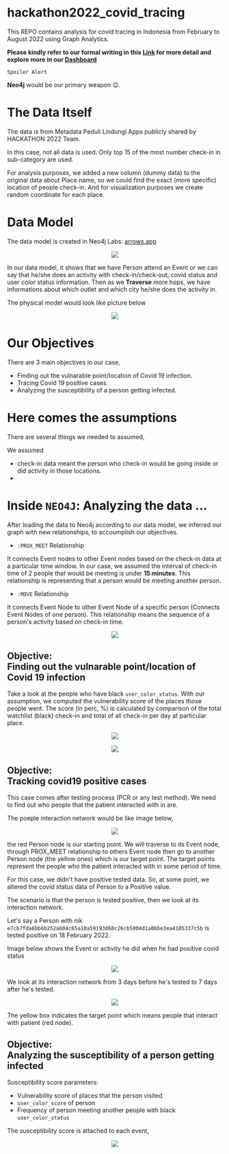 # hackathon2022_covid_tracing

This REPO contains analysis for covid tracing in Indonesia from February to August 2022 using Graph Analytics.

**Please kindly refer to our formal writing in this [Link](https://drive.google.com/file/d/1FRx6nZ2wraRm7hmW1RZmYA1v5c_KnSHv/view?usp=sharing) for more detail
and explore more in our [Dashboard](http://dashboard.dintegrasi.com/)**

`Spoiler Alert` 

**Neo4j** would be our primary weapon :wink:.

# The Data Itself

The data is from Metadata Peduli Lindungi Apps publicly shared by HACKATHON 2022 Team.

In this case, not all data is used. Only top 15 of the most number check-in in sub-category are used.

For analysis purposes, we added a new column (dummy data) to the original data about Place name, so we could find the exact (more specific) location of people check-in. And for visualization purposes we create random coordinate for each place.

# Data Model

The data model is created in Neo4j Labs: [arrows.app](https://arrows.app/)

<p align="center">
  <img src="https://user-images.githubusercontent.com/98151352/197609684-08ce3afe-20cf-449a-ac64-b815e8c98606.png" />
</p>

In our data model, it shows that we have Person attend an Event or we can say that he/she does an activity with check-in/check-out, covid status and user color status information.
Then as we **Traverse** more hops, we have informations about which outlet and which city he/she does the activity in.

The physical model would look like picture below

<p align="center">
  <img src="https://user-images.githubusercontent.com/98151352/197609511-2e8b64fd-d824-4a9e-9464-b315b265f236.png" />
</p>

# Our Objectives

There are 3 main objectives in our case,

- Finding out the vulnarable point/location of Covid 19 infection.
- Tracing Covid 19 positive cases.
- Analyzing the susceptibility of a person getting infected.

# Here comes the assumptions

There are several things we needed to assumed,

We assumed

- check-in data meant the person who check-in would be going inside or did activity in those locations.
- 

# Inside `NEO4J`: Analyzing the data ...

After loading the data to Neo4j according to our data model,
we inferred our graph with new relationships, to accoumplish our objectives.

- `:PROX_MEET` Relationship

It connects Event nodes to other Event nodes based on the check-in data at a particular time window.
In our case, we assumed the interval of check-in time of 2 people that would be meeting is under **15 minutes**.
This relationship is representing that a person would be meeting another person.

- `:MOVE` Relationship

It connects Event Node to other Event Node of a specific person (Connects Event Nodes of one person).
This relationship means the sequence of a person's activity based on check-in time.

<p align="center">
  <img src="https://user-images.githubusercontent.com/98151352/196360381-9a33bf0a-08dd-4151-af57-19920a8e00c4.png" />
</p>

## Objective: <br> Finding out the vulnarable point/location of Covid 19 infection

Take a look at the people who have black `user_color_status`. With our assumption, we computed the vulnerability score of the places those people went. The score (in perc, %) is calculated by comparison of the total watchlist (black) check-in and total of all check-in per day at particular place.

<p align="center">
  <img src="https://user-images.githubusercontent.com/98151352/197607559-c280e020-0e84-4952-9f2b-aad4781a784f.png" />
</p>

<p align="center">
  <img src="https://user-images.githubusercontent.com/98151352/197608173-f14602e8-4880-4dd4-be41-b7ef093cbdbc.png" />
</p>


## Objective: <br> Tracking covid19 positive cases

This case comes after testing process (PCR or any test method). We need to find out who people that the patient interacted with in are. 

The poeple interaction network would be like image below,
<p align="center">
  <img src="https://user-images.githubusercontent.com/98151352/196590342-e592320e-bb21-479f-bffc-0b7d2a376552.png" />
</p>

the red Person node is our starting point. We will traverse to its Event node, through PROX_MEET relationship to others Event node then go to another Person node (the yellow ones) which is our target point. The target points represent the people who the patient interacted with in some period of time.

For this case, we didn't have positive tested data. So, at some point, we altered the covid status data of Person to a Positive value.

The scenario is that the person is tested positive, then we look at its interaction network.

Let's say a Person with nik `e7cb7fda6bb6b252a604c65a10a59193d68c26cb5004d1a06be3ea4105337c5b` is tested positive on 18 February 2022.

Image below shows the Event or activity he did when he had positive covid status

<p align="center">
  <img src="https://user-images.githubusercontent.com/98151352/196601916-9ddb9906-026c-47e5-9f1e-d01b9f3b3309.png" />
</p>

We look at its interaction network from 3 days before he's tested to 7 days after he's tested.

<p align="center">
  <img src="https://user-images.githubusercontent.com/98151352/196627974-d8882914-5354-4c72-88c9-32e28809cbe0.png" />
</p>

The yellow box indicates the target point which means people that interact with patient (red node).

## Objective: <br> Analyzing the susceptibility of a person getting infected

Susceptibility score parameters:

- Vulnerability score of places that the person visited
- `user_color_score` of person
- Frequency of person meeting another people with black `user_color_status`

The susceptibility score is attached to each event,

<p align="center">
  <img src="https://user-images.githubusercontent.com/98151352/197688330-14352635-202b-4f90-864e-dce900cbbea5.png" />
</p>

